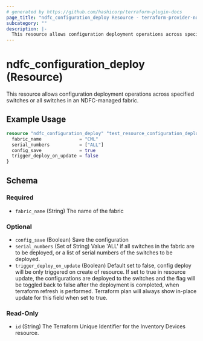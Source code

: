 ```yaml
---
# generated by https://github.com/hashicorp/terraform-plugin-docs
page_title: "ndfc_configuration_deploy Resource - terraform-provider-ndfc"
subcategory: ""
description: |-
  This resource allows configuration deployment operations across specified switches or all switches in an NDFC-managed fabric.
---
```


# ndfc_configuration_deploy (Resource)

This resource allows configuration deployment operations across specified switches or all switches in an NDFC-managed fabric.

## Example Usage

```terraform
resource "ndfc_configuration_deploy" "test_resource_configuration_deploy_1" {
  fabric_name              = "CML"
  serial_numbers           = ["ALL"]
  config_save              = true
  trigger_deploy_on_update = false
}
```

<!-- schema generated by tfplugindocs -->
## Schema

### Required

- `fabric_name` (String) The name of the fabric

### Optional

- `config_save` (Boolean) Save the configuration
- `serial_numbers` (Set of String) Value 'ALL' if all switches in the fabric are to be deployed, or a list of serial numbers of the switches to be deployed.
- `trigger_deploy_on_update` (Boolean) Default set to false, config deploy will be only triggered on create of resource. If set to true in resource update, the configurations are deployed to the switches and the flag will be toggled back to false after the deployment is completed, when terraform refresh is performed. Terraform plan will always show in-place update for this field when set to true.

### Read-Only

- `id` (String) The Terraform Unique Identifier for the Inventory Devices resource.
